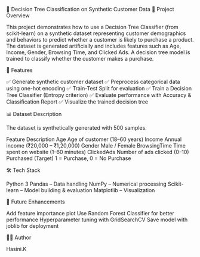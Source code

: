 🧠 Decision Tree Classification on Synthetic Customer Data
📌 Project Overview

This project demonstrates how to use a Decision Tree Classifier (from scikit-learn) on a synthetic dataset representing customer demographics and behaviors to predict whether a customer is likely to purchase a product.
The dataset is generated artificially and includes features such as Age, Income, Gender, Browsing Time, and Clicked Ads. A decision tree model is trained to classify whether the customer makes a purchase.

🚀 Features

✅ Generate synthetic customer dataset
✅ Preprocess categorical data using one-hot encoding
✅ Train-Test Split for evaluation
✅ Train a Decision Tree Classifier (Entropy criterion)
✅ Evaluate performance with Accuracy & Classification Report
✅ Visualize the trained decision tree

📊 Dataset Description

The dataset is synthetically generated with 500 samples.

Feature	Description
Age	Age of customer (18–60 years)
Income	Annual income (₹20,000 – ₹1,20,000)
Gender	Male / Female
BrowsingTime	Time spent on website (1–60 minutes)
ClickedAds	Number of ads clicked (0–10)
Purchased (Target)	1 = Purchase, 0 = No Purchase

🛠️ Tech Stack

Python 3
Pandas – Data handling
NumPy – Numerical processing
Scikit-learn – Model building & evaluation
Matplotlib – Visualization

📌 Future Enhancements

Add feature importance plot
Use Random Forest Classifier for better performance
Hyperparameter tuning with GridSearchCV
Save model with joblib for deployment

👩‍💻 Author

Hasini.K
